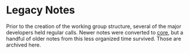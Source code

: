 # Legacy Notes

Prior to the creation of the working group structure, several of the major
developers held regular calls. Newer notes were converted to [core](../core/),
but a handful of older notes from this less organized time survived. Those
are archived here.

